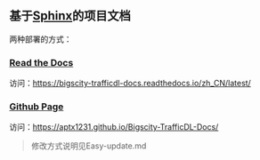 ## 基于[Sphinx](http://sphinx-doc.org/)的项目文档

两种部署的方式：

### [Read the Docs](https://readthedocs.org/)

访问：https://bigscity-trafficdl-docs.readthedocs.io/zh_CN/latest/

### [Github Page](https://pages.github.com/)

访问：https://aptx1231.github.io/Bigscity-TrafficDL-Docs/

> 修改方式说明见Easy-update.md

